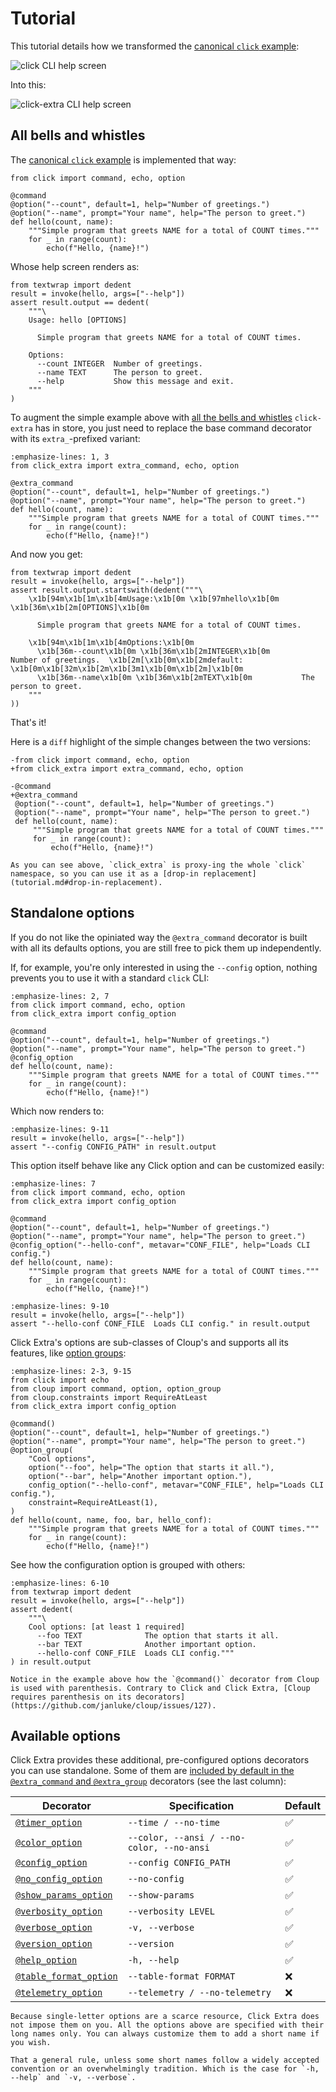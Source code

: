 # Tutorial

This tutorial details how we transformed the [canonical `click` example](https://github.com/pallets/click?tab=readme-ov-file#a-simple-example):

![click CLI help screen](https://raw.githubusercontent.com/kdeldycke/click-extra/main/docs/assets/click-help-screen.png)

Into this:

![click-extra CLI help screen](https://raw.githubusercontent.com/kdeldycke/click-extra/main/docs/assets/click-extra-screen.png)

## All bells and whistles

The [canonical `click` example](https://github.com/pallets/click?tab=readme-ov-file#a-simple-example) is implemented that way:

```{click:example}
from click import command, echo, option

@command
@option("--count", default=1, help="Number of greetings.")
@option("--name", prompt="Your name", help="The person to greet.")
def hello(count, name):
    """Simple program that greets NAME for a total of COUNT times."""
    for _ in range(count):
        echo(f"Hello, {name}!")
```

Whose help screen renders as:

```{click:run}
from textwrap import dedent
result = invoke(hello, args=["--help"])
assert result.output == dedent(
    """\
    Usage: hello [OPTIONS]

      Simple program that greets NAME for a total of COUNT times.

    Options:
      --count INTEGER  Number of greetings.
      --name TEXT      The person to greet.
      --help           Show this message and exit.
    """
)
```

To augment the simple example above with [all the bells and whistles](index.md#features) `click-extra` has in store, you just need to replace the base command decorator with its `extra_`-prefixed variant:

```{click:example}
:emphasize-lines: 1, 3
from click_extra import extra_command, echo, option

@extra_command
@option("--count", default=1, help="Number of greetings.")
@option("--name", prompt="Your name", help="The person to greet.")
def hello(count, name):
    """Simple program that greets NAME for a total of COUNT times."""
    for _ in range(count):
        echo(f"Hello, {name}!")
```

And now you get:

```{click:run}
from textwrap import dedent
result = invoke(hello, args=["--help"])
assert result.output.startswith(dedent("""\
    \x1b[94m\x1b[1m\x1b[4mUsage:\x1b[0m \x1b[97mhello\x1b[0m \x1b[36m\x1b[2m[OPTIONS]\x1b[0m

      Simple program that greets NAME for a total of COUNT times.

    \x1b[94m\x1b[1m\x1b[4mOptions:\x1b[0m
      \x1b[36m--count\x1b[0m \x1b[36m\x1b[2mINTEGER\x1b[0m       Number of greetings.  \x1b[2m[\x1b[0m\x1b[2mdefault: \x1b[0m\x1b[32m\x1b[2m\x1b[3m1\x1b[0m\x1b[2m]\x1b[0m
      \x1b[36m--name\x1b[0m \x1b[36m\x1b[2mTEXT\x1b[0m           The person to greet.
    """
))
```

That's it!

Here is a `diff` highlight of the simple changes between the two versions:

```{code-block} diff
-from click import command, echo, option
+from click_extra import extra_command, echo, option

-@command
+@extra_command
 @option("--count", default=1, help="Number of greetings.")
 @option("--name", prompt="Your name", help="The person to greet.")
 def hello(count, name):
     """Simple program that greets NAME for a total of COUNT times."""
     for _ in range(count):
         echo(f"Hello, {name}!")
```

```{tip}
As you can see above, `click_extra` is proxy-ing the whole `click` namespace, so you can use it as a [drop-in replacement](tutorial.md#drop-in-replacement).
```

## Standalone options

If you do not like the opiniated way the `@extra_command` decorator is built with all its defaults options, you are still free to pick them up independently.

If, for example, you're only interested in using the `--config` option, nothing prevents you to use it with a standard `click` CLI:

```{click:example}
:emphasize-lines: 2, 7
from click import command, echo, option
from click_extra import config_option

@command
@option("--count", default=1, help="Number of greetings.")
@option("--name", prompt="Your name", help="The person to greet.")
@config_option
def hello(count, name):
    """Simple program that greets NAME for a total of COUNT times."""
    for _ in range(count):
        echo(f"Hello, {name}!")
```

Which now renders to:

```{click:run}
:emphasize-lines: 9-11
result = invoke(hello, args=["--help"])
assert "--config CONFIG_PATH" in result.output
```

This option itself behave like any Click option and can be customized easily:

```{click:example}
:emphasize-lines: 7
from click import command, echo, option
from click_extra import config_option

@command
@option("--count", default=1, help="Number of greetings.")
@option("--name", prompt="Your name", help="The person to greet.")
@config_option("--hello-conf", metavar="CONF_FILE", help="Loads CLI config.")
def hello(count, name):
    """Simple program that greets NAME for a total of COUNT times."""
    for _ in range(count):
        echo(f"Hello, {name}!")
```

```{click:run}
:emphasize-lines: 9-10
result = invoke(hello, args=["--help"])
assert "--hello-conf CONF_FILE  Loads CLI config." in result.output
```

Click Extra's options are sub-classes of Cloup's and supports all its features, like [option groups](https://cloup.readthedocs.io/en/stable/pages/option-groups.html):

```{click:example}
:emphasize-lines: 2-3, 9-15
from click import echo
from cloup import command, option, option_group
from cloup.constraints import RequireAtLeast
from click_extra import config_option

@command()
@option("--count", default=1, help="Number of greetings.")
@option("--name", prompt="Your name", help="The person to greet.")
@option_group(
    "Cool options",
    option("--foo", help="The option that starts it all."),
    option("--bar", help="Another important option."),
    config_option("--hello-conf", metavar="CONF_FILE", help="Loads CLI config."),
    constraint=RequireAtLeast(1),
)
def hello(count, name, foo, bar, hello_conf):
    """Simple program that greets NAME for a total of COUNT times."""
    for _ in range(count):
        echo(f"Hello, {name}!")
```

See how the configuration option is grouped with others:

```{click:run}
:emphasize-lines: 6-10
from textwrap import dedent
result = invoke(hello, args=["--help"])
assert dedent(
    """\
    Cool options: [at least 1 required]
      --foo TEXT              The option that starts it all.
      --bar TEXT              Another important option.
      --hello-conf CONF_FILE  Loads CLI config."""
) in result.output
```

```{caution}
Notice in the example above how the `@command()` decorator from Cloup is used with parenthesis. Contrary to Click and Click Extra, [Cloup requires parenthesis on its decorators](https://github.com/janluke/cloup/issues/127).
```

## Available options

Click Extra provides these additional, pre-configured options decorators you can use standalone. Some of them are [included by default in the `@extra_command` and `@extra_group`](commands.md#click_extra.commands.default_extra_params) decorators (see the last column):

| Decorator |  Specification | Default |
|-----------|----------------| ----|
| [`@timer_option`](timer.md) | `--time / --no-time` | ✅ |
| [`@color_option`](colorize.md#color-option)   | `--color, --ansi / --no-color, --no-ansi` | ✅ |
| [`@config_option`](config.md#standalone-option) | `--config CONFIG_PATH` | ✅ |
| [`@no_config_option`](config.md#) | `--no-config` | ✅ |
| [`@show_params_option`](parameters.md#show-params-option) | `--show-params` | ✅ |
| [`@verbosity_option`](logging.md#colored-verbosity) | `--verbosity LEVEL` | ✅ |
| [`@verbose_option`](logging.md#click_extra.logging.VerboseOption) | `-v, --verbose` | ✅ |
| [`@version_option`](version.md)| `--version` | ✅ |
| [`@help_option`](colorize.md#click_extra.colorize.HelpExtraFormatter) | `-h, --help` | ✅ |
| [`@table_format_option`](tabulate.md) | `--table-format FORMAT` |❌|
| [`@telemetry_option`](click_extra.md#module-click_extra.telemetry) | `--telemetry / --no-telemetry` |❌|

```{note}
Because single-letter options are a scarce resource, Click Extra does not impose them on you. All the options above are specified with their long names only. You can always customize them to add a short name if you wish.

That a general rule, unless some short names follow a widely accepted convention or an overwhelmingly tradition. Which is the case for `-h, --help` and `-v, --verbose`.
```